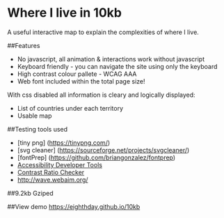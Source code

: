 # Where I live in 10kb

A useful interactive map to explain the complexities of where I live. 

##Features
* No javascript, all animation & interactions work without javascript
* Keyboard friendly - you can navigate the site using only the keyboard
* High contrast colour pallete - WCAG AAA
* Web font included within the total page size!


With css disabled all information is cleary and logically displayed:
* List of countries under each territory 
* Usable map 

##Testing tools used
 - [tiny png] (https://tinypng.com/)
 - [svg cleaner]  (https://sourceforge.net/projects/svgcleaner/)
 - [fontPrep] (https://github.com/briangonzalez/fontprep)
 - [Accessibility Developer Tools](https://chrome.google.com/webstore/detail/accessibility-developer-t/fpkknkljclfencbdbgkenhalefipecmb)
 - [Contrast Ratio Checker](https://chrome.google.com/webstore/detail/contrast-ratio-checker/kmicfegjejpginnockfnjpdgeffebdcf?hl=en)
 - http://wave.webaim.org/


##9.2kb Gziped

##View demo
https://eighthday.github.io/10kb
